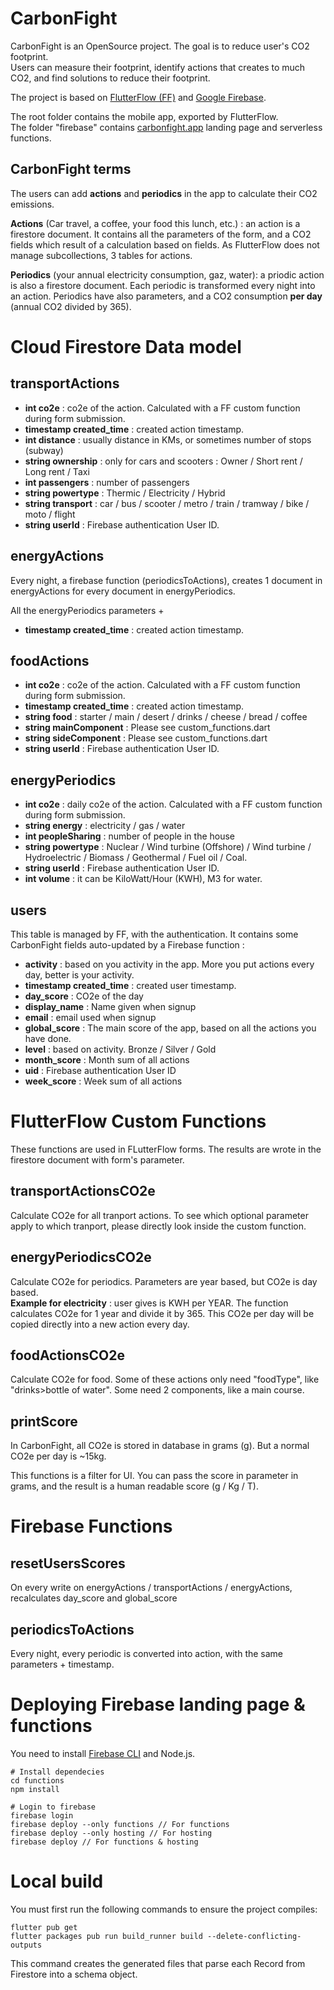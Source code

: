 # CarbonFight

CarbonFight is an OpenSource project. The goal is to reduce user's CO2 footprint.  
Users can measure their footprint, identify actions that creates to much CO2, and find solutions to reduce their footprint.

The project is based on [FlutterFlow (FF)](https://app.flutterflow.io/) and [Google Firebase](https://console.firebase.google.com/).

The root folder contains the mobile app, exported by FlutterFlow.  
The folder "firebase" contains [carbonfight.app](https://carbonfight.app) landing page and serverless functions.

## CarbonFight terms

The users can add **actions** and **periodics** in the app to calculate their CO2 emissions.

**Actions** (Car travel, a coffee, your food this lunch, etc.) : an action is a firestore document. It contains all the parameters of the form, and a CO2 fields which result of a calculation based on fields. As FlutterFlow does not manage subcollections, 3 tables for actions.  
  
**Periodics** (your annual electricity consumption, gaz, water): a priodic action is also a firestore document. Each periodic is transformed every night into an action. Periodics have also parameters, and a CO2 consumption **per day** (annual CO2 divided by 365).

# Cloud Firestore Data model

## transportActions

* **int co2e** : co2e of the action. Calculated with a FF custom function during form submission.
* **timestamp created_time** : created action timestamp.
* **int distance** : usually distance in KMs, or sometimes number of stops (subway)
* **string ownership** : only for cars and scooters : Owner / Short rent / Long rent / Taxi 
* **int passengers** : number of passengers
* **string powertype** : Thermic / Electricity / Hybrid
* **string transport** : car / bus / scooter / metro / train / tramway / bike / moto / flight
* **string userId** : Firebase authentication User ID.

## energyActions 

Every night, a firebase function (periodicsToActions), creates 1 document in energyActions for every document in energyPeriodics. 

All the energyPeriodics parameters +
* **timestamp created_time** : created action timestamp.

## foodActions

* **int co2e** : co2e of the action. Calculated with a FF custom function during form submission.
* **timestamp created_time** : created action timestamp.
* **string food** : starter / main / desert / drinks / cheese / bread / coffee
* **string mainComponent** : Please see custom_functions.dart
* **string sideComponent** : Please see custom_functions.dart
* **string userId** : Firebase authentication User ID.

## energyPeriodics

* **int co2e** : daily co2e of the action. Calculated with a FF custom function during form submission.
* **string energy** : electricity / gas / water
* **int peopleSharing** : number of people in the house
* **string powertype** : Nuclear / Wind turbine (Offshore) / Wind turbine / Hydroelectric / Biomass / Geothermal / Fuel oil / Coal.
* **string userId** : Firebase authentication User ID.
* **int volume** : it can be KiloWatt/Hour (KWH), M3 for water.

## users
This table is managed by FF, with the authentication. It contains some CarbonFight fields auto-updated by a Firebase function :

* **activity** : based on you activity in the app. More you put actions every day, better is your activity.
* **timestamp created_time** : created user timestamp.
* **day_score** : CO2e of the day
* **display_name** : Name given when signup
* **email** : email used when signup
* **global_score** : The main score of the app, based on all the actions you have done.
* **level** : based on activity. Bronze / Silver / Gold
* **month_score** : Month sum of all actions
* **uid** : Firebase authentication User ID
* **week_score**  : Week sum of all actions

# FlutterFlow Custom Functions 

These functions are used in FLutterFlow forms. The results are wrote in the firestore document with form's parameter.

## transportActionsCO2e


Calculate CO2e for all tranport actions.
To see which optional parameter apply to which tranport, please directly look inside the custom function.

## energyPeriodicsCO2e

Calculate CO2e for periodics. Parameters are year based, but CO2e is day based.  
**Example for electricity** : user gives is KWH per YEAR. The function calculates CO2e for 1 year and divide it by 365. This CO2e per day will be copied directly into a new action every day.

## foodActionsCO2e

Calculate CO2e for food. Some of these actions only need "foodType", like "drinks>bottle of water". Some need 2 components, like a main course.

## printScore

In CarbonFight, all CO2e is stored in database in grams (g). But a normal CO2e per day is ~15kg.

This functions is a filter for UI. You can pass the score in parameter in grams, and the result is a human readable score (g / Kg / T).


# Firebase Functions

## resetUsersScores

On every write on energyActions / transportActions / energyActions, recalculates day_score and global_score

## periodicsToActions

Every night, every periodic is converted into action, with the same parameters + timestamp.


# Deploying Firebase landing page & functions

You need to install [Firebase CLI](https://firebase.google.com/docs/cli) and Node.js.

```
# Install dependecies
cd functions
npm install

# Login to firebase
firebase login
firebase deploy --only functions // For functions
firebase deploy --only hosting // For hosting
firebase deploy // For functions & hosting
```

# Local build

You must first run the following commands to ensure the project compiles:

```
flutter pub get
flutter packages pub run build_runner build --delete-conflicting-outputs
```

This command creates the generated files that parse each Record from Firestore into a schema object.